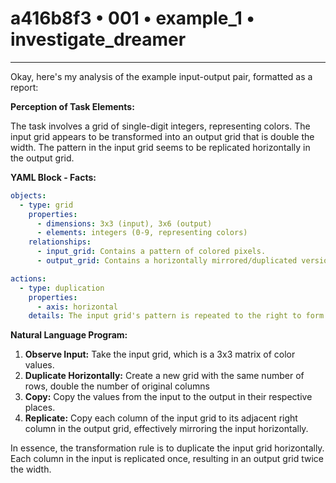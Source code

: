 # a416b8f3 • 001 • example_1 • investigate_dreamer

---
Okay, here's my analysis of the example input-output pair, formatted as a report:

**Perception of Task Elements:**

The task involves a grid of single-digit integers, representing colors. The input grid appears to be transformed into an output grid that is double the width. The pattern in the input grid seems to be replicated horizontally in the output grid.

**YAML Block - Facts:**



```yaml
objects:
  - type: grid
    properties:
      - dimensions: 3x3 (input), 3x6 (output)
      - elements: integers (0-9, representing colors)
    relationships:
      - input_grid: Contains a pattern of colored pixels.
      - output_grid: Contains a horizontally mirrored/duplicated version of the input grid.

actions:
  - type: duplication
    properties:
      - axis: horizontal
    details: The input grid's pattern is repeated to the right to form the output grid.

```



**Natural Language Program:**

1.  **Observe Input:** Take the input grid, which is a 3x3 matrix of color values.
2.  **Duplicate Horizontally:** Create a new grid with the same number of rows, double the number of original columns
3. **Copy:** Copy the values from the input to the output in their respective places.
4.  **Replicate:** Copy each column of the input grid to its adjacent right column in the output grid, effectively mirroring the input horizontally.

In essence, the transformation rule is to duplicate the input grid horizontally. Each column in the input is replicated once, resulting in an output grid twice the width.


